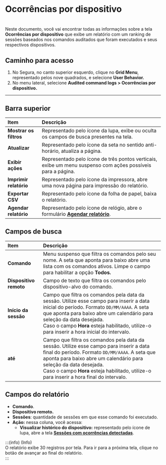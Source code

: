 # Ocorrências por dispositivo

# 

Neste documento, você vai encontrar todas as informações sobre a tela **Ocorrências por dispositivo** que exibe um relatório com um ranking de sessões baseados nos comandos auditados que foram executados e seus respectivos dispositivos.

## **Caminho para acesso**

1. No Segura, no canto superior esquerdo, clique no **Grid Menu**, representado pelos nove quadrados, e selecione **User Behavior.**  
2. No menu lateral, selecione **Audited command logs > Ocorrências por dispositivo.**
***

## **Barra superior**

| Item | Descrição |
| :---- | :---- |
| **Mostrar os filtros** | Representado pelo ícone da lupa, exibe ou oculta os campos de busca presentes na tela. |
| **Atualizar** | Representado pelo ícone da seta no sentido anti-horário, atualiza a página. |
| **Exibir ações** | Representado pelo ícone de três pontos verticais, exibe um menu suspenso com ações possíveis para a página. |
| **Imprimir relatório** | Representado pelo ícone da impressora, abre uma nova página para impressão do relatório. |
| **Exportar CSV** | Representado pelo ícone da folha de papel, baixa o relatório. |
| **Agendar relatório** | Representado pelo ícone de relógio, abre o formulário [**Agendar relatório**](v3-33/docs/pt/general-information-how-to-issue-download-and-schedule-device-reports). |

## **Campos de busca**

| Item | Descrição |
| :---- | :---- |
| **Comando** | Menu suspenso que filtra os comandos pelo seu nome. A seta que aponta para baixo abre uma lista com os comandos ativos. Limpe o campo para habilitar a opção **Todos.** |
| **Dispositivo remoto** | Campo de texto que filtra os comandos pelo dispositivo-alvo do comando. |
| **Início da sessão** | Campo que filtra os comandos pela data da sessão. Utilize esse campo para inserir a data inicial do período. Formato `DD/MM/AAAA`. A seta que aponta para baixo abre um calendário para seleção da data desejada. <br>Caso o campo **Hora** esteja habilitado, utilize-o para inserir a hora inicial do intervalo. |
| **até** | Campo que filtra os comandos pela data da sessão. Utilize esse campo para inserir a data final do período. Formato `DD/MM/AAAA`. A seta que aponta para baixo abre um calendário para seleção da data desejada. <br>Caso o campo **Hora** esteja habilitado, utilize-o para inserir a hora final do intervalo. |

## **Campos do relatório**

* **Comando**.  
* **Dispositivo remoto.**  
* **Sessões**: quantidade de sessões em que esse comando foi executado.  
* **Ação:** nessa coluna, você acessa:  
  * **Visualizar histórico do dispositivo:** representado pelo ícone de lupa, abre a tela **[Sessões com ocorrências detectadas](/v4/docs/pt/sessions-with-occurrences-detected)**.  
      
    

:::(info) (Info)  
O relatório exibe 30 registros por tela. Para ir para a próxima tela, clique no botão de avançar ao final do relatório.  
:::
